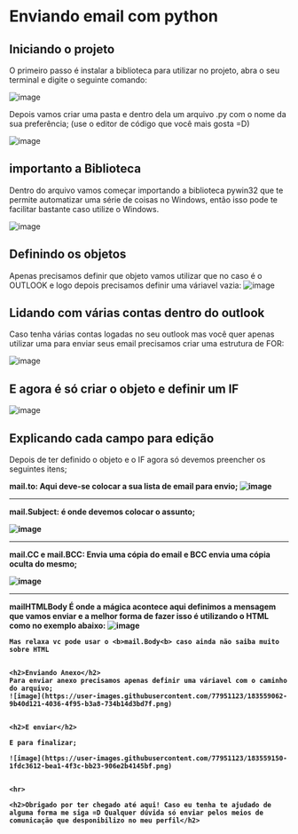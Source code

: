 <h1> Enviando email com python</h1> 

<h2>Iniciando o projeto</h2>

O primeiro passo é instalar a biblioteca para utilizar no projeto, abra o seu terminal e digite o seguinte comando:

![image](https://user-images.githubusercontent.com/77951123/183555434-78bb829e-99a9-4bd3-a88f-381674af04f1.png)

Depois vamos criar uma pasta e dentro dela um arquivo .py com o nome da sua preferência; (use o editor de código que você mais gosta =D)

![image](https://user-images.githubusercontent.com/77951123/183555844-b297a356-2eb1-4325-8449-995f8e2fbcd2.png)

<h2>importanto a Biblioteca</h2>

Dentro do arquivo vamos começar importando a biblioteca pywin32 que te permite automatizar uma série de coisas no Windows, então isso pode te facilitar bastante caso utilize o Windows.

![image](https://user-images.githubusercontent.com/77951123/183556896-8713af4e-b29f-4955-97f7-7d73be34838e.png)


<h2>Definindo os objetos</h2>

Apenas precisamos definir que objeto vamos utilizar que no caso é o OUTLOOK e logo depois precisamos definir uma váriavel vazia:
![image](https://user-images.githubusercontent.com/77951123/183556782-fed02139-c099-4b65-9b6c-814012318b29.png)

<h2>Lidando com várias contas dentro do outlook</h2>
Caso tenha várias contas logadas no seu outlook mas você quer apenas utilizar uma para enviar seus email precisamos criar uma estrutura de FOR: 

![image](https://user-images.githubusercontent.com/77951123/183557633-20f9f0f5-1c53-4b07-bdbb-dbcfc883e579.png)

<h2>E agora é só criar o objeto e definir um IF</h2>

![image](https://user-images.githubusercontent.com/77951123/183557804-ec8c192f-5c77-4548-af65-433cbe2a382c.png)


<H2>Explicando cada campo para edição</h2>
Depois de ter definido o objeto e o IF agora só devemos preencher os seguintes itens;

<b>mail.to:<b> Aqui deve-se colocar a sua lista de email para envio;
  ![image](https://user-images.githubusercontent.com/77951123/183558068-d3144bea-380d-4861-aa30-16932ecfbf6f.png)

  <hr>
 
<b>mail.Subject:<b> é onde devemos colocar o assunto;
  
 ![image](https://user-images.githubusercontent.com/77951123/183558317-c4b3fa73-b2a2-4f5c-85f7-e129d8b5b394.png)
  
   <hr>
  
<b>mail.CC e mail.BCC:<b> Envia uma cópia do email e BCC envia uma cópia oculta do mesmo;
  
  ![image](https://user-images.githubusercontent.com/77951123/183558669-5a4b2311-4ea4-4631-9b58-ec8338dcf6f1.png)
  
  
 <hr>
  
  <b>mailHTMLBody<b> É onde a mágica acontece aqui definimos a mensagem que vamos enviar e a melhor forma de fazer isso é utilizando o HTML como no exemplo abaixo: 
    ![image](https://user-images.githubusercontent.com/77951123/183558888-9095567a-4587-44ef-887a-b78b69eed5aa.png)

    Mas relaxa vc pode usar o <b>mail.Body<b> caso ainda não saiba muito sobre HTML 
    
    
    <h2>Enviando Anexo</h2>
    Para enviar anexo precisamos apenas definir uma váriavel com o caminho do arquivo;
    ![image](https://user-images.githubusercontent.com/77951123/183559062-9b40d121-4036-4f95-b3a8-734b14d3bd7f.png)

    
    <h2>E enviar</h2>
    
    E para finalizar;
    
    ![image](https://user-images.githubusercontent.com/77951123/183559150-1fdc3612-bea1-4f3c-bb23-906e2b4145bf.png)
    
    
    <hr>
    
    <h2>Obrigado por ter chegado até aqui! Caso eu tenha te ajudado de alguma forma me siga =D Qualquer dúvida só enviar pelos meios de comunicação que desponibilizo no meu perfil</h2>

    
    

  
  
  











